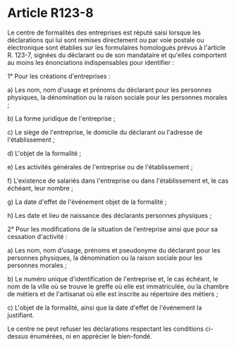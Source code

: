 # Article R123-8

Le centre de formalités des entreprises est réputé saisi lorsque les déclarations qui lui sont remises directement ou par voie postale ou électronique sont établies sur les formulaires homologués prévus à l'article R. 123-7, signées du déclarant ou de son mandataire et qu'elles comportent au moins les énonciations indispensables pour identifier :

1° Pour les créations d'entreprises :

a) Les nom, nom d'usage et prénoms du déclarant pour les personnes physiques, la dénomination ou la raison sociale pour les personnes morales ;

b) La forme juridique de l'entreprise ;

c) Le siège de l'entreprise, le domicile du déclarant ou l'adresse de l'établissement ;

d) L'objet de la formalité ;

e) Les activités générales de l'entreprise ou de l'établissement ;

f) L'existence de salariés dans l'entreprise ou dans l'établissement et, le cas échéant, leur nombre ;

g) La date d'effet de l'événement objet de la formalité ;

h) Les date et lieu de naissance des déclarants personnes physiques ;

2° Pour les modifications de la situation de l'entreprise ainsi que pour sa cessation d'activité :

a) Les nom, nom d'usage, prénoms et pseudonyme du déclarant pour les personnes physiques, la dénomination ou la raison sociale pour les personnes morales ;

b) Le numéro unique d'identification de l'entreprise et, le cas échéant, le nom de la ville où se trouve le greffe où elle est immatriculée, ou la chambre de métiers et de l'artisanat où elle est inscrite au répertoire des métiers ;

c) L'objet de la formalité, ainsi que la date d'effet de l'événement la justifiant.

Le centre ne peut refuser les déclarations respectant les conditions ci-dessus énumérées, ni en apprécier le bien-fondé.

